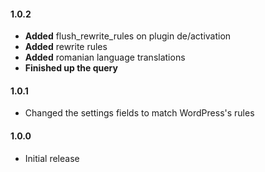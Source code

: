 #### 1.0.2
* __Added__ flush_rewrite_rules on plugin de/activation 
* __Added__ rewrite rules
* __Added__ romanian language translations
* __Finished up the query__

#### 1.0.1
* Changed the settings fields to match WordPress's rules

#### 1.0.0
* Initial release
